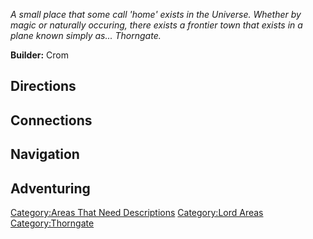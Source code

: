 *A small place that some call 'home' exists in the Universe. Whether by
magic or naturally occuring, there exists a frontier town that exists in
a plane known simply as... Thorngate.*

**Builder:** Crom

## Directions

## Connections

## Navigation

## Adventuring

[Category:Areas That Need
Descriptions](Category:Areas_That_Need_Descriptions "wikilink")
[Category:Lord Areas](Category:Lord_Areas "wikilink")
[Category:Thorngate](Category:Thorngate "wikilink")
